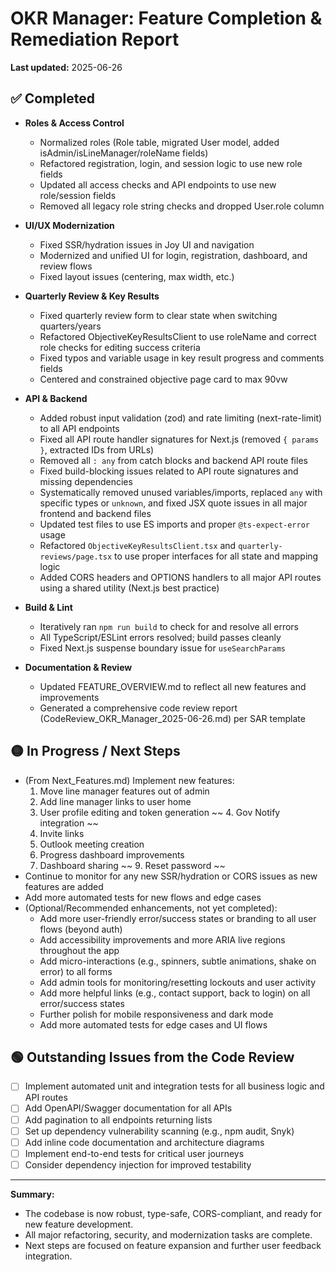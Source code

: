 # OKR Manager: Feature Completion & Remediation Report

**Last updated:** 2025-06-26

## ✅ Completed

- **Roles & Access Control**
  - Normalized roles (Role table, migrated User model, added isAdmin/isLineManager/roleName fields)
  - Refactored registration, login, and session logic to use new role fields
  - Updated all access checks and API endpoints to use new role/session fields
  - Removed all legacy role string checks and dropped User.role column

- **UI/UX Modernization**
  - Fixed SSR/hydration issues in Joy UI and navigation
  - Modernized and unified UI for login, registration, dashboard, and review flows
  - Fixed layout issues (centering, max width, etc.)

- **Quarterly Review & Key Results**
  - Fixed quarterly review form to clear state when switching quarters/years
  - Refactored ObjectiveKeyResultsClient to use roleName and correct role checks for editing success criteria
  - Fixed typos and variable usage in key result progress and comments fields
  - Centered and constrained objective page card to max 90vw

- **API & Backend**
  - Added robust input validation (zod) and rate limiting (next-rate-limit) to all API endpoints
  - Fixed all API route handler signatures for Next.js (removed `{ params }`, extracted IDs from URLs)
  - Removed all `: any` from catch blocks and backend API route files
  - Fixed build-blocking issues related to API route signatures and missing dependencies
  - Systematically removed unused variables/imports, replaced `any` with specific types or `unknown`, and fixed JSX quote issues in all major frontend and backend files
  - Updated test files to use ES imports and proper `@ts-expect-error` usage
  - Refactored `ObjectiveKeyResultsClient.tsx` and `quarterly-reviews/page.tsx` to use proper interfaces for all state and mapping logic
  - Added CORS headers and OPTIONS handlers to all major API routes using a shared utility (Next.js best practice)

- **Build & Lint**
  - Iteratively ran `npm run build` to check for and resolve all errors
  - All TypeScript/ESLint errors resolved; build passes cleanly
  - Fixed Next.js suspense boundary issue for `useSearchParams`

- **Documentation & Review**
  - Updated FEATURE_OVERVIEW.md to reflect all new features and improvements
  - Generated a comprehensive code review report (CodeReview_OKR_Manager_2025-06-26.md) per SAR template

## 🟡 In Progress / Next Steps

- (From Next_Features.md) Implement new features:
  1. Move line manager features out of admin
  2. Add line manager links to user home
  3. User profile editing and token generation
 ~~ 4. Gov Notify integration ~~
  5. Invite links
  6. Outlook meeting creation
  7. Progress dashboard improvements
  8. Dashboard sharing
~~  9. Reset password ~~
- Continue to monitor for any new SSR/hydration or CORS issues as new features are added
- Add more automated tests for new flows and edge cases
- (Optional/Recommended enhancements, not yet completed):
  - Add more user-friendly error/success states or branding to all user flows (beyond auth)
  - Add accessibility improvements and more ARIA live regions throughout the app
  - Add micro-interactions (e.g., spinners, subtle animations, shake on error) to all forms
  - Add admin tools for monitoring/resetting lockouts and user activity
  - Add more helpful links (e.g., contact support, back to login) on all error/success states
  - Further polish for mobile responsiveness and dark mode
  - Add more automated tests for edge cases and UI flows

## 🟢 Outstanding Issues from the Code Review

- [ ] Implement automated unit and integration tests for all business logic and API routes
- [ ] Add OpenAPI/Swagger documentation for all APIs
- [ ] Add pagination to all endpoints returning lists
- [ ] Set up dependency vulnerability scanning (e.g., npm audit, Snyk)
- [ ] Add inline code documentation and architecture diagrams
- [ ] Implement end-to-end tests for critical user journeys
- [ ] Consider dependency injection for improved testability

---

**Summary:**
- The codebase is now robust, type-safe, CORS-compliant, and ready for new feature development.
- All major refactoring, security, and modernization tasks are complete.
- Next steps are focused on feature expansion and further user feedback integration.
